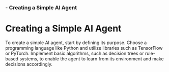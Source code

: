 ### - Creating a Simple AI Agent

# Creating a Simple AI Agent

To create a simple AI agent, start by defining its purpose. Choose a programming language like Python and utilize libraries such as TensorFlow or PyTorch. Implement basic algorithms, such as decision trees or rule-based systems, to enable the agent to learn from its environment and make decisions accordingly.